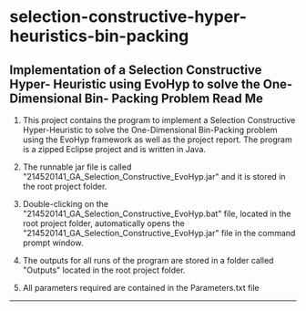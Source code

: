 # selection-constructive-hyper-heuristics-bin-packing
Implementation of a Selection Constructive Hyper- Heuristic using EvoHyp to solve the One-Dimensional Bin- Packing Problem
Read Me
---------------------------------------------------------------------------

1.	This project contains the program to implement a Selection Constructive 
	Hyper-Heuristic to solve the One-Dimensional Bin-Packing problem using
	the EvoHyp framework as well as the project report. The program is a
	zipped Eclipse project and is written in Java.
	
2.	The runnable jar file is called 
	"214520141_GA_Selection_Constructive_EvoHyp.jar" and it is stored in the 
	root project folder.
	
3.	Double-clicking on the "214520141_GA_Selection_Constructive_EvoHyp.bat" 
	file, located in the root project folder, automatically opens the
	"214520141_GA_Selection_Constructive_EvoHyp.jar" file in the command 
	prompt window.
	
4.	The outputs for all runs of the program are stored in a folder 
	called "Outputs" located in the root project folder.
	
5.	All parameters required are contained in the Parameters.txt file

----------------------------------------------------------------------------
